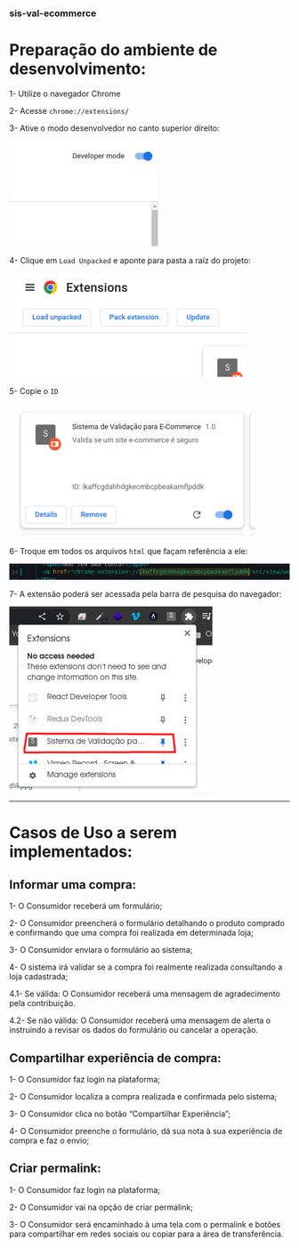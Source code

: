 ### sis-val-ecommerce

# Preparação do ambiente de desenvolvimento:

1- Utilize o navegador Chrome

2- Acesse `chrome://extensions/`

3- Ative o modo desenvolvedor no canto superior direito:

![](./src/view/assets/instructions_01.png)

4- Clique em `Load Unpacked` e aponte para pasta a raíz do projeto:

![](./src/view/assets/instructions_02.png)

5-  Copie o `ID`

![](./src/view/assets/instructions_03.png)

6- Troque em todos os arquivos `html` que façam referência a ele:

![](./src/view/assets/instructions_04.png)

7- A extensão poderá ser acessada pela barra de pesquisa do navegador:

![](./src/view/assets/instructions_05.png)


<hr/>

# Casos de Uso a serem implementados:

## Informar uma compra:

1- O Consumidor receberá um formulário;

2- O Consumidor preencherá o formulário detalhando o produto comprado e confirmando que uma compra foi realizada em determinada loja;

3- O Consumidor enviara o formulário ao sistema;

4- O sistema irá validar se a compra foi realmente realizada consultando a loja cadastrada;

4.1- Se válida: O Consumidor receberá uma mensagem de agradecimento pela contribuição.

4.2- Se não válida: O Consumidor receberá uma mensagem de alerta o instruindo a revisar os dados do formulário ou cancelar a operação.

## Compartilhar experiência de compra:

1- O Consumidor faz login na plataforma;

2- O Consumidor localiza a compra realizada e confirmada pelo sistema;

3- O Consumidor clica no botão “Compartilhar Experiência”;

4- O Consumidor preenche o formulário, dá sua nota à sua experiência de compra e faz o envio;

## Criar permalink:

1- O Consumidor faz login na plataforma;

2- O Consumidor vai na opção de criar permalink;

3- O Consumidor será encaminhado à uma tela com o permalink e botões para compartilhar em redes sociais ou copiar para a área de transferência.
